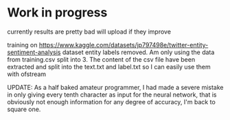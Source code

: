 # Work in progress

currently results are pretty bad will upload if they improve

training on https://www.kaggle.com/datasets/jp797498e/twitter-entity-sentiment-analysis dataset
entity labels removed. Am only using the data from training.csv split into 3.
The content of the csv file have been extracted and split into the text.txt and label.txt so I can easily use them with ofstream



UPDATE: As a half baked amateur programmer, I had made a severe mistake in only giving every tenth character as input for the neural network, that is obviously not enough information for any degree of accuracy, I'm back to square one.
